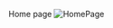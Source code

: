 Home page
![HomePage](https://github.com/PouloGit/PersonalWebsite/assets/162190865/be96b264-b535-407a-97b5-00f3cc71ffd6)
